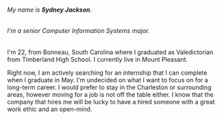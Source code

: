 ###### My name is **Sydney Jackson**.
###### I'm a senior Computer Information Systems major.
I'm 22, from Bonneau, South Carolina where I graduated as Valedictorian from Timberland High School.
I currently live in Mount Pleasant.

Right now, I am actively searching for an internship that I can complete when I graduate in May.
I'm undecided on what I want to focus on for a long-term career.
I would prefer to stay in the Charleston or surrounding areas, however moving for a job is not off the table either.
I know that the company that hires me will be lucky to have a hired someone with a great work ethic and an open-mind.
